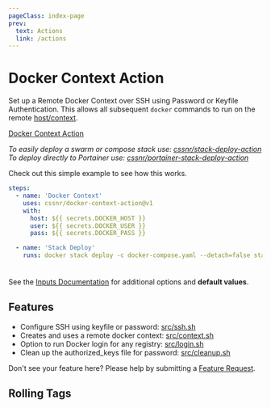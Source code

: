 ```yaml
---
pageClass: index-page
prev:
  text: Actions
  link: /actions
---
```


# Docker Context Action

<Badges owner="cssnr" repo="docker-context-action" />

Set up a Remote Docker Context over SSH using Password or Keyfile Authentication.
This allows all subsequent `docker` commands to run on the remote [host/context](https://docs.docker.com/engine/manage-resources/contexts/).

[Docker Context Action](https://github.com/cssnr/docker-context-action?tab=readme-ov-file#readme)

_To easily deploy a swarm or compose stack use: [cssnr/stack-deploy-action](https://github.com/cssnr/stack-deploy-action)_  
_To deploy directly to Portainer use: [cssnr/portainer-stack-deploy-action](https://github.com/cssnr/portainer-stack-deploy-action)_

Check out this simple example to see how this works.

```yaml
steps:
  - name: 'Docker Context'
    uses: cssnr/docker-context-action@v1
    with:
      host: ${{ secrets.DOCKER_HOST }}
      user: ${{ secrets.DOCKER_USER }}
      pass: ${{ secrets.DOCKER_PASS }}

  - name: 'Stack Deploy'
    runs: docker stack deploy -c docker-compose.yaml --detach=false stack-name
```

<div class="tip custom-block" style="padding-top: 8px;">

See the [Inputs Documentation](inputs.md) for additional options and **default values**.

</div>

## Features

- Configure SSH using keyfile or password: [src/ssh.sh](https://github.com/cssnr/docker-context-action/blob/master/src/ssh.sh)
- Creates and uses a remote docker context: [src/context.sh](https://github.com/cssnr/docker-context-action/blob/master/src/context.sh)
- Option to run Docker login for any registry: [src/login.sh](https://github.com/cssnr/docker-context-action/blob/master/src/login.sh)
- Clean up the authorized_keys file for password: [src/cleanup.sh](https://github.com/cssnr/docker-context-action/blob/master/src/cleanup.sh)

Don't see your feature here? Please help by submitting a [Feature Request](https://github.com/cssnr/docker-context-action/discussions/categories/feature-requests).

## Rolling Tags

<RollingTags repo="cssnr/docker-context-action" />

&nbsp;

<!--@include: include/wip.md-->
